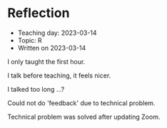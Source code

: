# Reflection

 * Teaching day: 2023-03-14
 * Topic: R
 * Written on 2023-03-14

I only taught the first hour.

I talk before teaching, it feels nicer.

I talked too long ...?

Could not do 'feedback' due to technical problem.


Technical problem was solved after updating Zoom.

